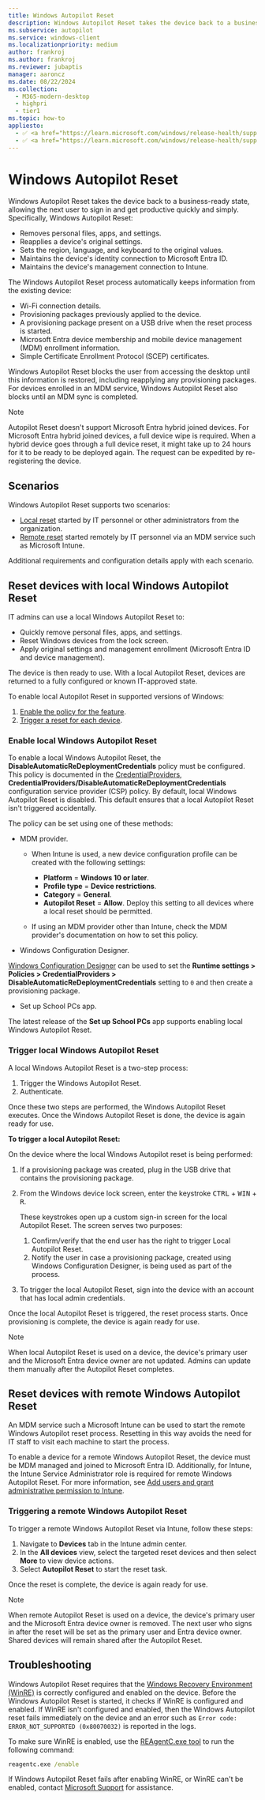 ```yaml
---
title: Windows Autopilot Reset
description: Windows Autopilot Reset takes the device back to a business-ready state, allowing the next user to sign in and get productive quickly and easily.
ms.subservice: autopilot
ms.service: windows-client
ms.localizationpriority: medium
author: frankroj
ms.author: frankroj
ms.reviewer: jubaptis
manager: aaroncz
ms.date: 08/22/2024
ms.collection:
  - M365-modern-desktop
  - highpri
  - tier1
ms.topic: how-to
appliesto:
  - ✅ <a href="https://learn.microsoft.com/windows/release-health/supported-versions-windows-client" target="_blank">Windows 11</a>
  - ✅ <a href="https://learn.microsoft.com/windows/release-health/supported-versions-windows-client" target="_blank">Windows 10</a>
---
```



# Windows Autopilot Reset

Windows Autopilot Reset takes the device back to a business-ready state, allowing the next user to sign in and get productive quickly and simply. Specifically, Windows Autopilot Reset:

- Removes personal files, apps, and settings.
- Reapplies a device's original settings.
- Sets the region, language, and keyboard to the original values.
- Maintains the device's identity connection to Microsoft Entra ID.
- Maintains the device's management connection to Intune.

The Windows Autopilot Reset process automatically keeps information from the existing device:

- Wi-Fi connection details.
- Provisioning packages previously applied to the device.
- A provisioning package present on a USB drive when the reset process is started.
- Microsoft Entra device membership and mobile device management (MDM) enrollment information.
- Simple Certificate Enrollment Protocol (SCEP) certificates.

Windows Autopilot Reset blocks the user from accessing the desktop until this information is restored, including reapplying any provisioning packages. For devices enrolled in an MDM service, Windows Autopilot Reset also blocks until an MDM sync is completed. 
> [!NOTE]
>
> Autopilot Reset doesn't support Microsoft Entra hybrid joined devices. For Microsoft Entra hybrid joined devices, a full device wipe is required. When a hybrid device goes through a full device reset, it might take up to 24 hours for it to be ready to be deployed again. The request can be expedited by re-registering the device.

## Scenarios

Windows Autopilot Reset supports two scenarios:

- [Local reset](#reset-devices-with-local-windows-autopilot-reset) started by IT personnel or other administrators from the organization.
- [Remote reset](#reset-devices-with-remote-windows-autopilot-reset) started remotely by IT personnel via an MDM service such as Microsoft Intune.

Additional requirements and configuration details apply with each scenario.

## Reset devices with local Windows Autopilot Reset

IT admins can use a local Windows Autopilot Reset to:

- Quickly remove personal files, apps, and settings.
- Reset Windows devices from the lock screen.
- Apply original settings and management enrollment (Microsoft Entra ID and device management).

The device is then ready to use. With a local Autopilot Reset, devices are returned to a fully configured or known IT-approved state.

To enable local Autopilot Reset in supported versions of Windows:

1. [Enable the policy for the feature](#enable-local-windows-autopilot-reset).
1. [Trigger a reset for each device](#trigger-local-windows-autopilot-reset).

### Enable local Windows Autopilot Reset

To enable a local Windows Autopilot Reset, the **DisableAutomaticReDeploymentCredentials** policy must be configured. This policy is documented in the [CredentialProviders](/windows/client-management/mdm/policy-csp-credentialproviders), **CredentialProviders/DisableAutomaticReDeploymentCredentials** configuration service provider (CSP) policy. By default, local Windows Autopilot Reset is disabled. This default ensures that a local Autopilot Reset isn't triggered accidentally.

The policy can be set using one of these methods:

- MDM provider.

  - When Intune is used, a new device configuration profile can be created with the following settings:

    - **Platform** = **Windows 10 or later**.
    - **Profile type** = **Device restrictions**.
    - **Category** = **General**.
    - **Autopilot Reset** = **Allow**. Deploy this setting to all devices where a local reset should be permitted.

  - If using an MDM provider other than Intune, check the MDM provider's documentation on how to set this policy.

- Windows Configuration Designer.

[Windows Configuration Designer](/windows/configuration/provisioning-packages/provisioning-create-package) can be used to set the **Runtime settings > Policies > CredentialProviders > DisableAutomaticReDeploymentCredentials** setting to `0` and then create a provisioning package.

- Set up School PCs app.

 The latest release of the **Set up School PCs** app supports enabling local Windows Autopilot Reset.

### Trigger local Windows Autopilot Reset

A local Windows Autopilot Reset is a two-step process:

1. Trigger the Windows Autopilot Reset.
1. Authenticate.

Once these two steps are performed, the Windows Autopilot Reset executes. Once the Windows Autopilot Reset is done, the device is again ready for use.

**To trigger a local Autopilot Reset:**

On the device where the local Windows Autopilot reset is being performed:

1. If a provisioning package was created, plug in the USB drive that contains the provisioning package.

1. From the Windows device lock screen, enter the keystroke <kbd>CTRL</kbd> + <kbd>WIN</kbd> + <kbd>R</kbd>.

    These keystrokes open up a custom sign-in screen for the local Autopilot Reset. The screen serves two purposes:

    1. Confirm/verify that the end user has the right to trigger Local Autopilot Reset.
    1. Notify the user in case a provisioning package, created using Windows Configuration Designer, is being used as part of the process.

1. To trigger the local Autopilot Reset, sign into the device with an account that has local admin credentials.

 Once the local Autopilot Reset is triggered, the reset process starts. Once provisioning is complete, the device is again ready for use.
> [!NOTE]
>
> When local Autopilot Reset is used on a device, the device's primary user and the Microsoft Entra device owner are not updated. Admins can update them manually after the Autopilot Reset completes.

## Reset devices with remote Windows Autopilot Reset

An MDM service such a Microsoft Intune can be used to start the remote Windows Autopilot reset process. Resetting in this way avoids the need for IT staff to visit each machine to start the process.

To enable a device for a remote Windows Autopilot Reset, the device must be MDM managed and joined to Microsoft Entra ID. Additionally, for Intune, the Intune Service Administrator role is required for remote Windows Autopilot Reset. For more information, see [Add users and grant administrative permission to Intune](/mem/intune/fundamentals/users-add).

### Triggering a remote Windows Autopilot Reset

To trigger a remote Windows Autopilot Reset via Intune, follow these steps:

1. Navigate to **Devices** tab in the Intune admin center.
1. In the **All devices** view, select the targeted reset devices and then select **More** to view device actions.
1. Select **Autopilot Reset** to start the reset task.

Once the reset is complete, the device is again ready for use.
> [!NOTE]
>
> When remote Autopilot Reset is used on a device, the device's primary user and the Microsoft Entra device owner is removed. The next user who signs in after the reset will be set as the primary user and Entra device owner. Shared devices will remain shared after the Autopilot Reset.

## Troubleshooting

Windows Autopilot Reset requires that the [Windows Recovery Environment (WinRE)](/windows-hardware/manufacture/desktop/windows-recovery-environment--windows-re--technical-reference) is correctly configured and enabled on the device. Before the Windows Autopilot Reset is started, it checks if WinRE is configured and enabled. If WinRE isn't configured and enabled, then the Windows Autopilot reset fails immediately on the device and an error such as `Error code: ERROR_NOT_SUPPORTED (0x80070032)` is reported in the logs.

To make sure WinRE is enabled, use the [REAgentC.exe tool](/windows-hardware/manufacture/desktop/reagentc-command-line-options) to run the following command:

```cmd
reagentc.exe /enable
```

If Windows Autopilot Reset fails after enabling WinRE, or WinRE can't be enabled, contact [Microsoft Support](https://support.microsoft.com) for assistance.
